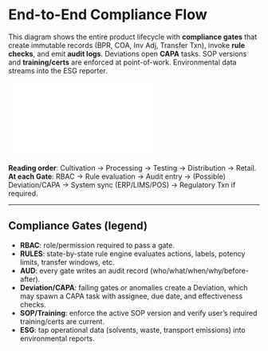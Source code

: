 # End-to-End Compliance Flow

This diagram shows the entire product lifecycle with **compliance gates** that create immutable records (BPR, COA, Inv Adj, Transfer Txn), invoke **rule checks**, and emit **audit logs**. Deviations open **CAPA** tasks. SOP versions and **training/certs** are enforced at point-of-work. Environmental data streams into the ESG reporter.

![E2E Flow](diagrams/e2e-flow.mmd)

**Reading order**: Cultivation → Processing → Testing → Distribution → Retail.  
**At each Gate**: RBAC → Rule evaluation → Audit entry → (Possible) Deviation/CAPA → System sync (ERP/LIMS/POS) → Regulatory Txn if required.

---

## Compliance Gates (legend)
- **RBAC**: role/permission required to pass a gate.
- **RULES**: state-by-state rule engine evaluates actions, labels, potency limits, transfer windows, etc.
- **AUD**: every gate writes an audit record (who/what/when/why/before-after).
- **Deviation/CAPA**: failing gates or anomalies create a Deviation, which may spawn a CAPA task with assignee, due date, and effectiveness checks.
- **SOP/Training**: enforce the active SOP version and verify user’s required training/certs are current.
- **ESG**: tap operational data (solvents, waste, transport emissions) into environmental reports.
